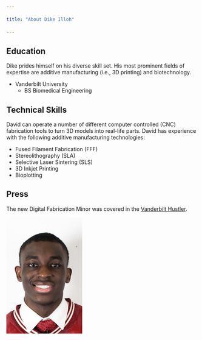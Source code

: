 ```yaml
---

title: "About Dike Illoh"

---
```


## Education

Dike prides himself on his diverse skill set. His most prominent fields of expertise are additive manufacturing (i.e., 3D printing) and biotechnology. 

* Vanderbilt University
  * BS Biomedical Engineering

## Technical Skills

David can operate a number of different computer controlled (CNC) fabrication tools to turn 3D models into real-life parts. David has experience with the following additive manufacturing technologies:

* Fused Filament Fabrication (FFF)
* Stereolithography (SLA)
* Selective Laser Sintering (SLS)
* 3D Inkjet Printing
* Bioplotting

## Press 

The new Digital Fabrication Minor was covered in the [Vanderbilt Hustler](https://vanderbilthustler.com/2022/11/09/digital-fabrication-minor-introduced-for-2022-23-academic-year/).

<img src="assets/img/IMG_7856 (1).jpg" style="width:200px;"/>
